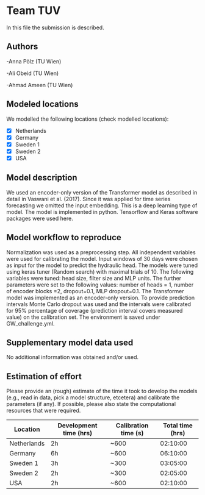 # Team TUV

In this file the submission is described. 

## Authors

-Anna Pölz (TU Wien)

-Ali Obeid (TU Wien) 

-Ahmad Ameen (TU Wien)

## Modeled locations

We modelled the following locations (check modelled locations):

- [x] Netherlands
- [x] Germany
- [X] Sweden 1
- [x] Sweden 2
- [x] USA

## Model description

We used an encoder-only version of the Transformer model as described in detail in Vaswani et al. (2017). Since it was applied for time series forecasting we omitted the input embedding. This is a deep learning type of model. The model is implemented in python. Tensorflow and Keras software packages were used here.

## Model workflow to reproduce

Normalization was used as a preprocessing step. All independent variables were used for calibrating the model. Input windows of 30 days were chosen as input for the model to predict the hydraulic head. The models were tuned using keras tuner (Random search) with maximal trials of 10. The following variables were tuned: head size, filter size and MLP units. The further parameters were set to the following values: number of heads = 1, number of encoder blocks =2, dropout=0.1, MLP dropout=0.1. The Transformer model was implemented as an encoder-only version. To provide prediction intervals Monte Carlo dropout was used and the intervals were calibrated for 95% percentage of coverage (prediction interval covers measured value) on the calibration set. The environment is saved under GW_challenge.yml. 

## Supplementary model data used

No additional information was obtained and/or used.

## Estimation of effort

Please provide an (rough) estimate of the time it took to develop the models (e.g., read in data, pick a model 
structure, etcetera) and calibrate the parameters (if any). If possible, please also state the computational resources that 
were required.

| Location    | Development time (hrs) | Calibration time (s) | Total time (hrs) | 
|-------------|------------------------|----------------------|------------------|
| Netherlands |  2h                    | ~600                 | 02:10:00         |
| Germany     |  6h                    | ~600                 | 06:10:00         |
| Sweden 1    |  3h                    | ~300                 | 03:05:00         |
| Sweden 2    |  2h                    | ~300                 | 02:05:00         |
| USA         |  2h                    | ~600                 | 02:10:00         |

